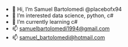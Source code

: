 - 👋 Hi, I’m Samuel Bartolomedi @placebofx94
- 👀 I’m interested data science, python, c#
- 🌱 I’m currently learning c#
- 📫 samuelbartolomedi1994@gmail.com
- 📫 samuel_bartolomedi@hotmail.com
